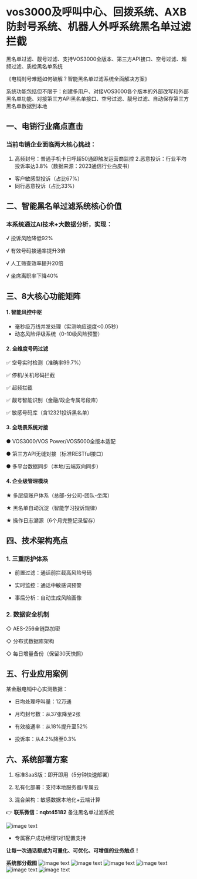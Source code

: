 # vos3000及呼叫中心、回拨系统、AXB防封号系统、机器人外呼系统黑名单过滤拦截
黑名单过滤、靓号过滤、支持VOS3000全版本、第三方API接口、空号过滤、超频过滤、质检黑名单系统

《电销封号难题如何破解？智能黑名单过滤系统全面解决方案》

系统功能包括但不限于：创建多用户、对接VOS3000各个版本的外部改写和外部黑名单功能、对接第三方API黑名单接口、空号过滤、靓号过滤、自动保存第三方黑名单数据到本地

## 一、电销行业痛点直击
### 当前电销企业面临两大核心挑战：
1. 高频封号：普通手机卡日呼超50通即触发运营商监控
2.恶意投诉：行业平均投诉率达3.8%（数据来源：2023通信行业白皮书）
* 客户敏感型投诉（占比67%）
* 同行恶意投诉（占比33%）

## 二、智能黑名单过滤系统核心价值
### 本系统通过AI技术+大数据分析，实现：

√ 投诉风险降低92%

√ 有效号码接通率提升3倍

√ 人工筛查效率提升20倍

√ 坐席离职率下降40%


## 三、8大核心功能矩阵

#### 1. 智能风控中枢
- 毫秒级万线并发处理（实测响应速度<0.05秒）
- 动态风险评级系统（0-10级风险预警）

#### 2. 全维度号码过滤
   
✅ 空号实时检测（准确率99.7%）

✅ 停机/关机号码拦截

✅ 超频拦截

✅ 靓号智能识别（金融/政企专属号段库）

✅ 敏感号码库（含12321投诉黑名单）


#### 3. 全场景系统对接
   
● VOS3000/VOS Power/VOS5000全版本适配

● 第三方API无缝对接（标准RESTful接口）

● 多平台数据同步（本地/云端双向同步）


#### 4. 企业级管理模块
   
★ 多层级账户体系（总部-分公司-团队-坐席）

★ 黑名单自动沉淀（智能学习投诉规律）

★ 操作日志溯源（6个月完整记录留存）

## 四、技术架构亮点

### 1. 三重防护体系
   
- 前置过滤：通话前拦截高风险号码
  
- 实时监控：通话中敏感词预警
  
- 事后分析：自动生成风险画像

### 2. 数据安全机制
   
◇ AES-256全链路加密

◇ 分布式数据库架构

◇ 每日增量备份（保留30天快照）


## 五、行业应用案例

某金融电销中心实测数据：

- 日均处理呼叫量：12万通
  
- 月均封号数：从37张降至2张
  
- 有效接通率：从18%提升至52%
  
- 投诉率：从4.2%降至0.3%
  

## 六、系统部署方案

1. 标准SaaS版：即开即用（5分钟快速部署）
   
2. 私有化部署：支持本地服务器/专属云
   
3. 混合架构：敏感数据本地化+云端计算

👉 **联系微信：nqbt45182**   备注黑名单过滤系统


![image text](https://github.com/MelindaAppa/crm_callback_axb/blob/main/img/01.png)


- 专属客户成功经理1对1配置支持  

**让每一次通话都成为可量化、可优化、可增值的业务触点！**  

**系统部分截图**
![image text](https://github.com/MelindaAppa/open_blacklist_vos3000/blob/main/img/0.png)
![image text](https://github.com/MelindaAppa/open_blacklist_vos3000/blob/main/img/1.png)
![image text](https://github.com/MelindaAppa/open_blacklist_vos3000/blob/main/img/2.png)
![image text](https://github.com/MelindaAppa/open_blacklist_vos3000/blob/main/img/3.png)
![image text](https://github.com/MelindaAppa/open_blacklist_vos3000/blob/main/img/4.png)
![image text](https://github.com/MelindaAppa/open_blacklist_vos3000/blob/main/img/5.png)


